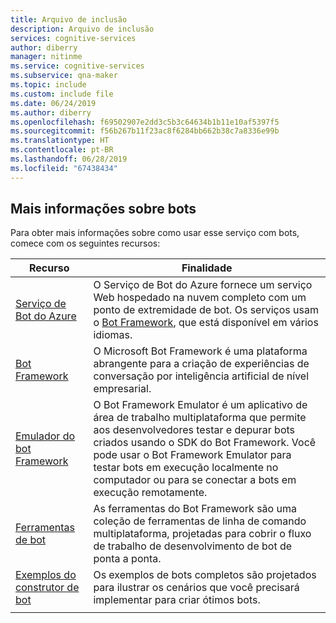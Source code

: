 ```yaml
---
title: Arquivo de inclusão
description: Arquivo de inclusão
services: cognitive-services
author: diberry
manager: nitinme
ms.service: cognitive-services
ms.subservice: qna-maker
ms.topic: include
ms.custom: include file
ms.date: 06/24/2019
ms.author: diberry
ms.openlocfilehash: f69502907e2dd3c5b3c64634b1b11e10af5397f5
ms.sourcegitcommit: f56b267b11f23ac8f6284bb662b38c7a8336e99b
ms.translationtype: HT
ms.contentlocale: pt-BR
ms.lasthandoff: 06/28/2019
ms.locfileid: "67438434"
---
```

## <a name="more-information-about-bots"></a>Mais informações sobre bots

Para obter mais informações sobre como usar esse serviço com bots, comece com os seguintes recursos:

|Recurso|Finalidade|
|--|--|
|[Serviço de Bot do Azure](https://dev.botframework.com/)|O Serviço de Bot do Azure fornece um serviço Web hospedado na nuvem completo com um ponto de extremidade de bot. Os serviços usam o [Bot Framework](https://github.com/Microsoft/botframework), que está disponível em vários idiomas.|
|[Bot Framework](https://github.com/Microsoft/botframework)|O Microsoft Bot Framework é uma plataforma abrangente para a criação de experiências de conversação por inteligência artificial de nível empresarial.|
|[Emulador do bot Framework](https://github.com/Microsoft/botframework#Bot-Framework-Emulator)|O Bot Framework Emulator é um aplicativo de área de trabalho multiplataforma que permite aos desenvolvedores testar e depurar bots criados usando o SDK do Bot Framework. Você pode usar o Bot Framework Emulator para testar bots em execução localmente no computador ou para se conectar a bots em execução remotamente.|
|[Ferramentas de bot](https://github.com/Microsoft/botbuilder-tools)|As ferramentas do Bot Framework são uma coleção de ferramentas de linha de comando multiplataforma, projetadas para cobrir o fluxo de trabalho de desenvolvimento de bot de ponta a ponta. |
|[Exemplos do construtor de bot](https://github.com/Microsoft/BotBuilder-Samples)|Os exemplos de bots completos são projetados para ilustrar os cenários que você precisará implementar para criar ótimos bots.|
|||
